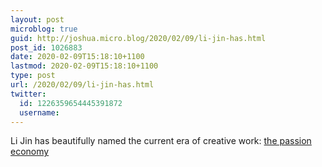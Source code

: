 ```yaml
---
layout: post
microblog: true
guid: http://joshua.micro.blog/2020/02/09/li-jin-has.html
post_id: 1026883
date: 2020-02-09T15:18:10+1100
lastmod: 2020-02-09T15:18:10+1100
type: post
url: /2020/02/09/li-jin-has.html
twitter:
  id: 1226359654445391872
  username: 
---
```

Li Jin has beautifully named the current era of creative work: [the passion economy](https://li-jin.co/2019/10/22/the-passion-economy-and-the-future-of-work/)
